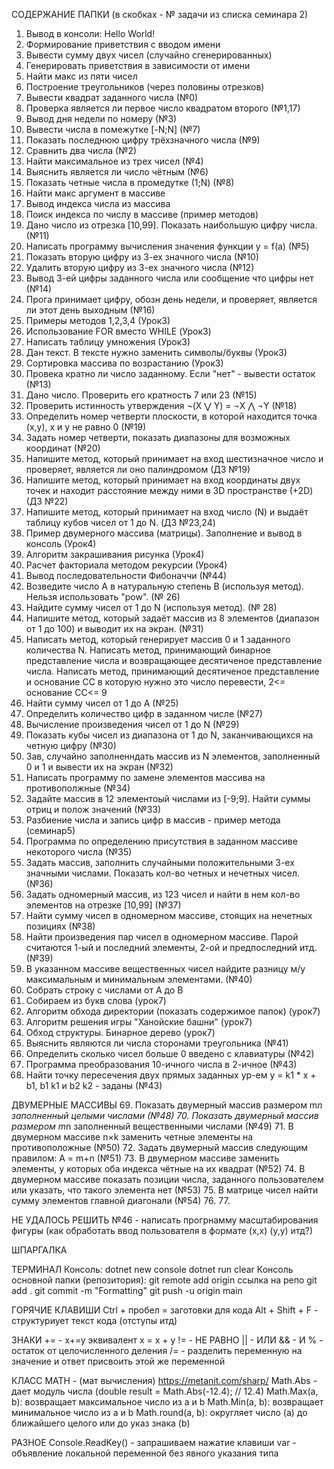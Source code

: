 СОДЕРЖАНИЕ ПАПКИ (в скобках - № задачи из списка семинара 2)

1. Вывод в консоли: Hello World!
2. Формирование приветствия с вводом имени
3. Вывести сумму двух чисел (случайно сгенерированных)
4. Генерировать приветствия в зависимости от имени
5. Найти макс из пяти чисел
6. Построение треугольников (через половины отрезков)
7. Вывести квадрат заданного числа (№0)
8. Проверка является ли первое число квадратом второго (№1,17)
9. Вывод дня недели по номеру (№3)
10. Вывести числа в помежутке [-N;N] (№7)
11. Показать последнюю цифру трёхзначного числа (№9)
12. Сравнить два числа (№2)
13. Найти максимальное из трех чисел (№4)
14. Выяснить является ли число чётным (№6)
15. Показать четные числа в промедутке (1;N) (№8)
16. Найти макс аргумент в массиве
17. Вывод индекса числа из массива
18. Поиск индекса по числу в массиве (пример методов)
19. Дано число из отрезка [10,99]. Показать наибольшую цифру числа. (№11)
20. Написать программу вычисления значения функции y = f(a) (№5)
21. Показать вторую цифру из 3-ех значного числа (№10)
22. Удалить вторую цифру из 3-ех значного числа (№12)
23. Вывод 3-ей цифры заданного числа или сообщение что цифры нет (№14)
24. Прога принимает цифру, обозн день недели, и проверяет, является ли этот день выходным (№16)
25. Примеры методов 1,2,3,4 (Урок3)
26. Использование FOR вместо WHILE (Урок3)
27. Написать таблицу умножения (Урок3)
28. Дан текст. В тексте нужно заменить символы/буквы (Урок3)
29. Сортировка массива по возрастанию (Урок3)
30. Провека кратно ли число заданному. Если "нет" - вывести остаток (№13)
31. Дано число. Проверить его кратность 7 или 23 (№15)
32. Проверить истинность утверждения ¬(X ⋁ Y) = ¬X ⋀ ¬Y (№18)
33. Определить номер четверти плоскости, в которой находится точка (x,y), x и y не равно 0 (№19)
34. Задать номер четверти, показать диапазоны для возможных координат (№20)
35. Напишите метод, который принимает на вход шестизначное число и проверяет, является ли оно палиндромом (ДЗ №19)
36. Напишите метод, который принимает на вход координаты двух точек и находит расстояние между ними в 3D пространстве (+2D) (ДЗ №22)
37. Напишите метод, который принимает на вход число (N) и выдаёт таблицу кубов чисел от 1 до N. (ДЗ №23,24)
38. Пример двумерного массива (матрицы). Заполнение и вывод в консоль (Урок4)
39. Алгоритм закрашивания рисунка (Урок4)
40. Расчет факториала методом рекурсии (Урок4)
41. Вывод последовательности Фибоначчи (№44)
42. Возведите число A в натуральную степень B (используя метод). Нельзя использовать "pow". (№ 26)
43. Найдите сумму чисел от 1 до N (используя метод). (№ 28)
44. Напишите метод, который задаёт массив из 8 элементов (диапазон от 1 до 100) и выводит их на экран. (№31)
45. Написать метод, который генерирует массив 0 и 1 заданного количества N. Написать метод, принимающий бинарное представление числа и возвращающее десятиченое представление     числа. Написать метод, принимающий десятиченое представление и основание СС в которую нужно это число перевести, 2<= основание СС<= 9
46. Найти сумму чисел от 1 до A (№25)
47. Определить количество цифр в заданном числе (№27)
48. Вычисление произведения чисел от 1 до N (№29)
49. Показать кубы чисел из диапазона от 1 до N, заканчивающихся на четную цифру (№30)
50. Зав, случайно заполненндать массив из N элементов, заполненный 0 и 1 и вывести их на экран (№32)
51. Написать программу по замене элементов массива на противополжные (№34)
52. Задайте массив в 12 элементоый числами из [-9;9]. Найти суммы отриц и полож значений (№33)
53. Разбиение числа и запись цифр в массив - пример метода (семинар5)
54. Программа по определению присутствия в заданном массиве некоторого числа (№35)
55. Задать массив, заполнить случайными положительными 3-ех значными числами. Показать кол-во четных и нечетных чисел. (№36)
56. Задать одномерный массив, из 123 чисел и найти в нем кол-во элементов на отрезке [10,99] (№37)
57. Найти сумму чисел в одномерном массиве, стоящих на нечетных позициях (№38)
58. Найти произведения пар чисел в одномерном массиве. Парой считаются 1-ый и последний элементы, 2-ой и предпоследний итд. (№39)
59. В указанном массиве вещественных чисел найдите разницу м/у максимальным и минимальным элементами. (№40)
60. Собрать строку с числами от A до B
61. Собираем из букв слова (урок7)
62. Алгоритм обхода директории (показать содержимое папок) (урок7)
63. Алгоритм решения игры "Ханойские башни" (урок7)
64. Обход структуры. Бинарное дерево (урок7)
65. Выяснить являются ли числа сторонами треугольника (№41)
66. Определить сколько чисел больше 0 введено с клавиатуры (№42)
67. Программа преобразования 10-ичного числа в 2-ичное (№43)
68. Найти точку пересечения двух прямых заданных ур-ем y = k1 * x + b1, b1 k1 и b2 k2 - заданы (№43)

ДВУМЕРНЫЕ МАССИВЫ
69. Показать двумерный массив размером m*n заполненный целыми числами (№48)
70. Показать двумерный массив размером m*n заполненный вещественными числами (№49)
71. В двумерном массиве n×k заменить четные элементы на противоположные (№50)
72. Задать двумерный массив следующим правилом: A = m+n (№51)
73. В двумерном массиве заменить элементы, у которых оба индекса чётные на их квадрат (№52)
74. В двумерном массиве показать позиции числа, заданного пользователем или указать, что такого элемента нет (№53)
75. В матрице чисел найти сумму элементов главной диагонали (№54)
76.
77.


 
НЕ УДАЛОСЬ РЕШИТЬ
 №46 - написать прогрнамму масштабирования фигуры (как обработать ввод пользователя в формате (x,x) (y,y) итд?)

ШПАРГАЛКА 

ТЕРМИНАЛ
    Консоль:
dotnet new console
dotnet run
clear
    Консоль основной папки (репозитория):
git remote add origin ссылка на репо
git add .
git commit -m "Formatting"
git push -u origin main

ГОРЯЧИЕ КЛАВИШИ
Ctrl + пробел = заготовки для кода
Alt + Shift + F - структуриует текст кода (отступы итд)

ЗНАКИ
+= - x+=y эквивалент x = x + y
!= - НЕ РАВНО
|| - ИЛИ
&& - И
% - остаток от целочисленного деления
/= - разделить переменную на значение и ответ присвоить этой же переменной

КЛАСС MATH - (мат вычисления)
https://metanit.com/sharp/
Math.Abs - дает модуль числа (double result = Math.Abs(-12.4); // 12.4)
Math.Max(a, b): возвращает максимальное число из a и b
Math.Min(a, b): возвращает минимальное число из a и b
Math.round(a, b): округляет число (a) до ближайшего целого или до указ знака (b)

РАЗНОЕ
Console.ReadKey() - запрашиваем нажатие клавиши
var - объявление локальной переменной без явного указания типа 